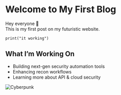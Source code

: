# Welcome to My First Blog

Hey everyone 👋  
This is my first post on my futuristic website.

```
print("it working")
```

## What I’m Working On
* Building next-gen security automation tools  
* Enhancing recon workflows  
* Learning more about API & cloud security

![Cyberpunk](https://assets.tryhackme.com/additional/win-fun1/win-lusrmgr.gif)
